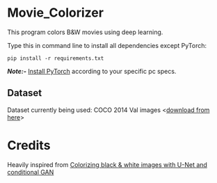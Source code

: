 # Movie_Colorizer

This program colors B&W movies using deep learning.

Type this in command line to install all dependencies except PyTorch:

```pip install -r requirements.txt```

***Note:-*** [Install PyTorch](https://pytorch.org/get-started/locally/) according to your specific pc specs.

## Dataset

Dataset currently being used: COCO 2014 Val images <[download from here](https://cocodataset.org/#download)>

# Credits

Heavily inspired from [Colorizing black & white images with U-Net and conditional GAN](https://towardsdatascience.com/colorizing-black-white-images-with-u-net-and-conditional-gan-a-tutorial-81b2df111cd8)